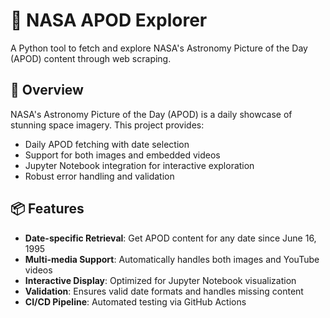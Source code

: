 # 🚀 NASA APOD Explorer

A Python tool to fetch and explore NASA's Astronomy Picture of the Day (APOD) content through web scraping.

## 🌌 Overview

NASA's Astronomy Picture of the Day (APOD) is a daily showcase of stunning space imagery. This project provides:
- Daily APOD fetching with date selection
- Support for both images and embedded videos
- Jupyter Notebook integration for interactive exploration
- Robust error handling and validation

## 📦 Features

- **Date-specific Retrieval**: Get APOD content for any date since June 16, 1995
- **Multi-media Support**: Automatically handles both images and YouTube videos
- **Interactive Display**: Optimized for Jupyter Notebook visualization
- **Validation**: Ensures valid date formats and handles missing content
- **CI/CD Pipeline**: Automated testing via GitHub Actions
